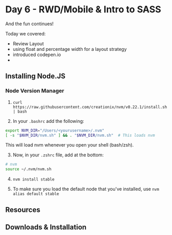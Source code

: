# Day 6 - RWD/Mobile & Intro to SASS

And the fun continues!

Today we covered:

- Review Layout
- using float and percentage width for a layout strategy
- introduced codepen.io
-

## Installing Node.JS

### Node Version Manager

1. `curl https://raw.githubusercontent.com/creationix/nvm/v0.22.1/install.sh | bash
`

2. In your `.bashrc` add the following:
```sh
export NVM_DIR="/Users/<yourusername>/.nvm"
[ -s "$NVM_DIR/nvm.sh" ] && . "$NVM_DIR/nvm.sh"  # This loads nvm
```
This will load nvm whenever you open your shell (bash/zsh).

3. Now, in your  `.zshrc` file, add at the bottom:
```sh
# nvm
source ~/.nvm/nvm.sh
```
4. `nvm install stable`

5. To make sure you load the default node that you've installed, use `nvm alias default stable`

##



##

## Resources


## Downloads & Installation
